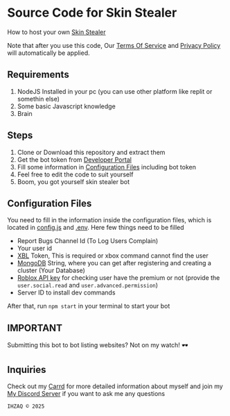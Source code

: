 # Source Code for Skin Stealer

How to host your own [Skin Stealer](https://top.gg/bot/803524726219079690)  

Note that after you use this code, Our [Terms Of Service](TOS.md) and [Privacy Policy](PRIVACY-POLICY.md) will automatically be applied.

## Requirements

1. NodeJS Installed in your pc (you can use other platform like replit or somethin else)
2. Some basic Javascript knowledge
3. Brain

## Steps

1. Clone or Download this repository and extract them
2. Get the bot token from [Developer Portal](https://discord.com/developers/applications)
3. Fill some information in [Configuration Files](#configuration-files) including bot token
4. Feel free to edit the code to suit yourself
5. Boom, you got yourself skin stealer bot

## Configuration Files

You need to fill in the information inside the configuration files, which is located in [config.js](config.js) and [.env](.env). Here few things need to be filled

- Report Bugs Channel Id (To Log Users Complain)
- Your user id
- [XBL](https://xbl.io/console) Token, This is required or xbox command cannot find the user
- [MongoDB](https://mongodb.com/) String, where you can get after registering and creating a cluster (Your Database)
- [Roblox API key](https://create.roblox.com/dashboard/credentials?activeTab=ApiKeysTab) for checking user have the premium or not (provide the `user.social.read` and `user.advanced.permission`)
- Server ID to install dev commands

After that, run `npm start` in your terminal to start your bot

## IMPORTANT

Submitting this bot to bot listing websites? Not on my watch! 🕶️

## Inquiries

Check out my [Carrd](https://ihz.carrd.co) for more detailed information about myself and join my [My Discord Server](http://discord.gg/ndEftjM) if you want to ask me any questions

`IHZAQ © 2025`
